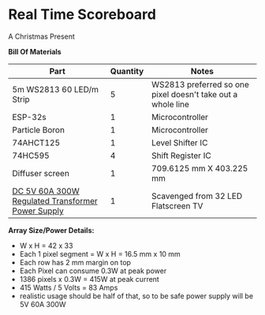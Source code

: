 # Real Time Scoreboard

A Christmas Present

**Bill Of Materials**

| Part | Quantity | Notes |
| ---- | -------- | ----- |
| 5m WS2813 60 LED/m Strip | 5 | WS2813 preferred so one pixel doesn't take out a whole line |
| ESP-32s | 1 | Microcontroller |
| Particle Boron | 1 | Microcontroller |
| 74AHCT125 | 1 | Level Shifter IC |
| 74HC595 | 4 | Shift Register IC | 
| Diffuser screen | 1 | 709.6125 mm X  403.225 mm |
|[DC 5V 60A 300W Regulated Transformer Power Supply](https://www.amazon.com/gp/product/B07C6NSRJC/ref=ppx_yo_dt_b_asin_title_o00_s00?ie=UTF8&psc=1) | 1 | Scavenged from 32 LED Flatscreen TV |

 **Array Size/Power Details:**
 - W x H = 42 x 33
 - Each 1 pixel segment = W x H = 16.5 mm x 10 mm
 - Each row has 2 mm  margin on top 
 - Each Pixel can consume 0.3W at peak power
 - 1386 pixels x 0.3W = 415W at peak current
 - 415 Watts / 5 Volts = 83 Amps
 - realistic usage should be half of that, so to be safe power supply will be
 5V 60A 300W
